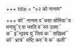 +++
title = "०२ को नानाम"

+++
को᳓ नानाम व᳓चसा सोमिया᳓य  
मनायु᳓र् वा भवति व᳓स्त उस्राः᳓  
क᳓ इ᳓न्द्रस्य यु᳓जियं कः᳓ सखित्वं᳓  
को᳓ भ्रात्रं᳓ वष्टि कव᳓ये क᳓ ऊती᳓